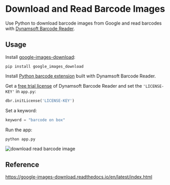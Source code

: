 # Download and Read Barcode Images
Use Python to download barcode images from Google and read barcodes with [Dynamsoft Barcode Reader](https://www.dynamsoft.com/Products/Dynamic-Barcode-Reader.aspx).

## Usage
Install [google-images-download](https://github.com/hardikvasa/google-images-download):

```
pip install google_images_download
```

Install [Python barcode extension](https://github.com/dynamsoft-dbr/python) built with Dynamsoft Barcode Reader.

Get a [free trial license](https://www.dynamsoft.com/CustomerPortal/Portal/Triallicense.aspx) of Dynamsoft Barcode Reader and set the `'LICENSE-KEY'` in ``app.py``:

```python
dbr.initLicense('LICENSE-KEY')
```

Set a keyword:

```python
keyword = "barcode on box"
```

Run the app:

```
python app.py
```

![download read barcode image](https://www.codepool.biz/wp-content/uploads/2019/09/download-read-barcode-image.png)

## Reference
https://google-images-download.readthedocs.io/en/latest/index.html
